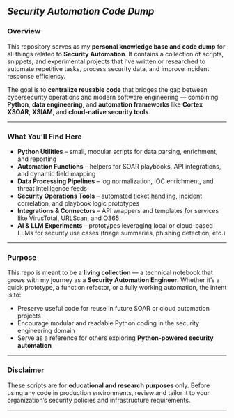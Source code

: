 ## *Security Automation Code Dump*

### **Overview**

This repository serves as my **personal knowledge base and code dump** for all things related to **Security Automation**. It contains a collection of scripts, snippets, and experimental projects that I’ve written or researched to automate repetitive tasks, process security data, and improve incident response efficiency.

The goal is to **centralize reusable code** that bridges the gap between cybersecurity operations and modern software engineering — combining **Python**, **data engineering**, and **automation frameworks** like **Cortex XSOAR**, **XSIAM**, and **cloud-native security tools**.

---

### **What You’ll Find Here**

*  **Python Utilities** – small, modular scripts for data parsing, enrichment, and reporting
*  **Automation Functions** – helpers for SOAR playbooks, API integrations, and dynamic field mapping
*  **Data Processing Pipelines** – log normalization, IOC enrichment, and threat intelligence feeds
*  **Security Operations Tools** – automated ticket handling, incident correlation, and playbook logic prototypes
*  **Integrations & Connectors** – API wrappers and templates for services like VirusTotal, URLScan, and O365
*  **AI & LLM Experiments** – prototypes leveraging local or cloud-based LLMs for security use cases (triage summaries, phishing detection, etc.)

---

### **Purpose**

This repo is meant to be a **living collection** — a technical notebook that grows with my journey as a **Security Automation Engineer**.
Whether it’s a quick prototype, a function refactor, or a fully working automation, the intent is to:

* Preserve useful code for reuse in future SOAR or cloud automation projects
* Encourage modular and readable Python coding in the security engineering domain
* Serve as a reference for others exploring **Python-powered security automation**

---

### **Disclaimer**

These scripts are for **educational and research purposes** only.
Before using any code in production environments, review and tailor it to your organization’s security policies and infrastructure requirements.

---
